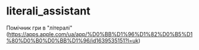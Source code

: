 # literali_assistant
Помічник гри в "літералі" (https://apps.apple.com/ua/app/%D0%BB%D1%96%D1%82%D0%B5%D1%80%D0%B0%D0%BB%D1%96/id1639535151?l=uk)
